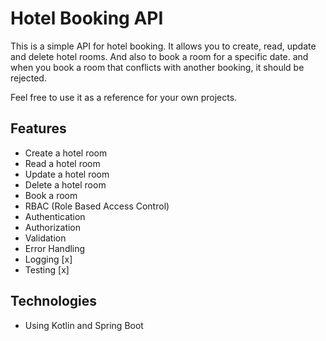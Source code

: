 # Hotel Booking API

This is a simple API for hotel booking. It allows you to create, read, update and delete hotel rooms.
And also to book a room for a specific date. and when you book a room that conflicts with another booking, it should be rejected.

Feel free to use it as a reference for your own projects.

## Features

- Create a hotel room
- Read a hotel room
- Update a hotel room
- Delete a hotel room
- Book a room
- RBAC (Role Based Access Control)
- Authentication
- Authorization
- Validation
- Error Handling
- Logging [x]
- Testing [x]

## Technologies
- Using Kotlin and Spring Boot